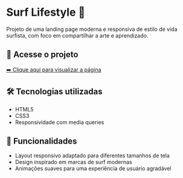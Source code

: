 # Surf Lifestyle 🌊

Projeto de uma landing page moderna e responsiva de estilo de vida surfista, com foco em compartilhar a arte e aprendizado.

## 🔗 Acesse o projeto

[➡️ Clique aqui para visualizar a página]([https://devgabrielrosas.github.io/Surf-Lifestyle/](https://surf-lifestyle-five.vercel.app/))


## 🛠️ Tecnologias utilizadas

- HTML5
- CSS3
- Responsividade com media queries
  
## 🚀 Funcionalidades

- Layout responsivo adaptado para diferentes tamanhos de tela
- Design inspirado em marcas de surf modernas
- Animações suaves para uma experiência de usuário agradável
